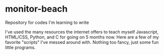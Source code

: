 # monitor-beach
Repository for codes I'm learning to write

I've used the many resources the internet offers to teach myself Javascript, HTML/CSS, Python, and C for going on 5 months now.  Here are a few
of my favorite "scripts" I've messed around with.  Nothing too fancy, just some fun little programs.
